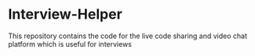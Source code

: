 # Interview-Helper
This repository contains the code for the live code sharing and video chat platform which is useful for interviews
